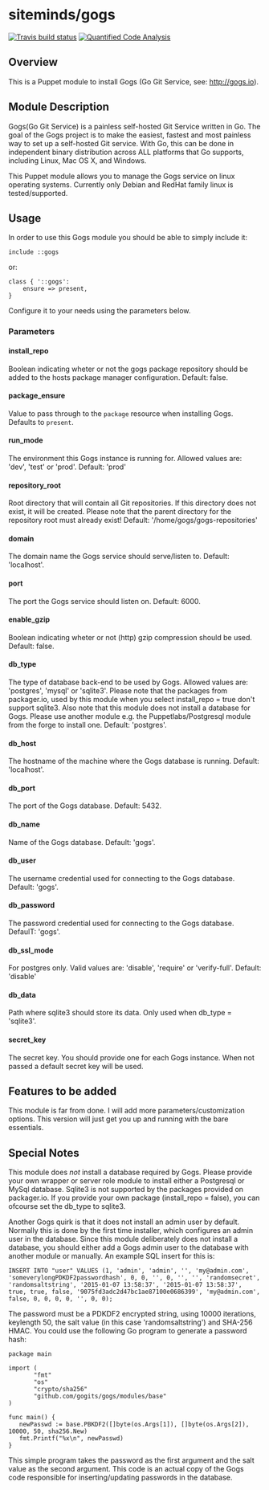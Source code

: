 siteminds/gogs
==============

[![Travis build status](https://api.travis-ci.org/Siteminds/puppet-gogs.svg)](https://travis-ci.org/Siteminds/puppet-gogs)
[![Quantified Code Analysis](https://www.quantifiedcode.com/api/v1/project/a9ae964decbb4bf4804a61e42b7f0633/badge.svg)](https://www.quantifiedcode.com/app/project/gh:Siteminds:puppet-gogs)

Overview
--------

This is a Puppet module to install Gogs (Go Git Service, see: <http://gogs.io>).

Module Description
-------------------

Gogs(Go Git Service) is a painless self-hosted Git Service written in Go. The goal of the Gogs
project is to make the easiest, fastest and most painless way to set up a self-hosted Git service.
With Go, this can be done in independent binary distribution across ALL platforms that Go supports,
including Linux, Mac OS X, and Windows.

This Puppet module allows you to manage the Gogs service on linux operating systems. Currently
only Debian and RedHat family linux is tested/supported.

Usage
-----

In order to use this Gogs module you should be able to simply include it:

    include ::gogs
or:

    class { '::gogs':
        ensure => present,
    }

Configure it to your needs using the parameters below.

### Parameters

#### install_repo
  Boolean indicating wheter or not the gogs package repository should be added to the hosts
  package manager configuration. Default: false.

#### package_ensure
  Value to pass through to the `package` resource when installing Gogs. Defaults to 
  `present`.

#### run_mode
  The environment this Gogs instance is running for. Allowed values are: 'dev', 'test' or
  'prod'. Default: 'prod'

#### repository_root
  Root directory that will contain all Git repositories. If this directory does not exist,
  it will be created. Please note that the parent directory for the repository root must
  already exist! Default: '/home/gogs/gogs-repositories'

#### domain
  The domain name the Gogs service should serve/listen to. Default: 'localhost'.

#### port
  The port the Gogs service should listen on. Default: 6000.

#### enable_gzip
  Boolean indicating wheter or not (http) gzip compression should be used. Default: false.

#### db_type
  The type of database back-end to be used by Gogs. Allowed values are: 'postgres', 'mysql'
  or 'sqlite3'. Please note that the packages from packager.io, used by this module when you
  select install_repo = true don't support sqlite3.
  Also note that this module does not install a database for Gogs. Please use another module
  e.g. the Puppetlabs/Postgresql module from the forge to install one.
  Default: 'postgres'.

#### db_host
  The hostname of the machine where the Gogs database is running. Default: 'localhost'.

#### db_port
  The port of the Gogs database. Default: 5432.

#### db_name
  Name of the Gogs database. Default: 'gogs'.

#### db_user
  The username credential used for connecting to the Gogs database. Default: 'gogs'.

#### db_password
  The password credential used for connecting to the Gogs database. DefaulT: 'gogs'.

#### db_ssl_mode
  For postgres only. Valid values are: 'disable', 'require' or 'verify-full'.
  Default: 'disable'

#### db_data
  Path where sqlite3 should store its data. Only used when db_type = 'sqlite3'.

#### secret_key
  The secret key. You should provide one for each Gogs instance. When not passed a default
  secret key will be used.

Features to be added
--------------------

This module is far from done. I will add more parameters/customization options. This version
will just get you up and running with the bare essentials.

Special Notes
-------------

This module does *not* install a database required by Gogs. Please provide your own wrapper or
server role module to install either a Postgresql or MySql database. Sqlite3 is not supported
by the packages provided on packager.io. If you provide your own package (install_repo = false),
you can ofcourse set the db_type to sqlite3.

Another Gogs quirk is that it does not install an admin user by default. Normally this is done
by the first time installer, which configures an admin user in the database. Since this module
deliberately does not install a database, you should either add a Gogs admin user to the
database with another module or manually. An example SQL insert for this is:

    INSERT INTO "user" VALUES (1, 'admin', 'admin', '', 'my@admin.com', 'someverylongPDKDF2passwordhash', 0, 0, '', 0, '', '', 'randomsecret', 'randomsaltstring', '2015-01-07 13:58:37', '2015-01-07 13:58:37', true, true, false, '9075fd3adc2d47bc1ae87100e0686399', 'my@admin.com', false, 0, 0, 0, 0, '', 0, 0);

The password must be a PDKDF2 encrypted string, using 10000 iterations, keylength 50, the salt
value (in this case 'randomsaltstring') and SHA-256 HMAC. You could use the following Go program
to generate a password hash:

    package main

    import (
           "fmt"
           "os"
           "crypto/sha256"
           "github.com/gogits/gogs/modules/base"
    )

    func main() {
       newPasswd := base.PBKDF2([]byte(os.Args[1]), []byte(os.Args[2]), 10000, 50, sha256.New)
       fmt.Printf("%x\n", newPasswd)
    }

This simple program takes the password as the first argument and the salt value as the second
argument. This code is an actual copy of the Gogs code responsible for inserting/updating
passwords in the database.
